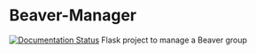 # Beaver-Manager
[![Documentation Status](https://readthedocs.org/projects/beaver-manager/badge/?version=latest)](http://beaver-manager.readthedocs.org/en/latest/?badge=latest)
Flask project to manage a Beaver group
